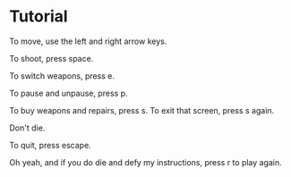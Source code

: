 # Tutorial
To move, use the left and right arrow keys.

To shoot, press space.

To switch weapons, press e.

To pause and unpause, press p.

To buy weapons and repairs, press s. To exit that screen, press s again.

Don't die.

To quit, press escape.

Oh yeah, and if you do die and defy my instructions,
press r to play again.